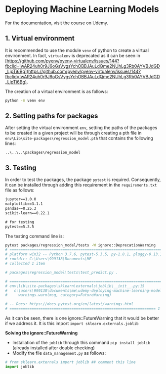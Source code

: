 # Deploying Machine Learning Models
For the documentation, visit the course on Udemy.

## 1. Virtual environment
It is recommended to use the module `venv` of python to create a virtual environment. In fact, `virtualenv` is deprecated as it can be seen in [https://github.com/pyenv/pyenv-virtualenv/issues/144?fbclid=IwAR24uh0r9J6oGsVygsYchOBBJAuLdQme2NUhLg3Rb0AYVBJdGD_LjpTi6Bg](https://github.com/pyenv/pyenv-virtualenv/issues/144?fbclid=IwAR24uh0r9J6oGsVygsYchOBBJAuLdQme2NUhLg3Rb0AYVBJdGD_LjpTi6Bg).

The creation of a virtual environment is as follows:

```sh
python -m venv env
```

## 2. Setting paths for packages

After setting the virtual environment `env`, setting the paths of the packages to be created in a given project will be through creating a pth file in `env\Lib\site-packages\regression_model.pth` that contains the following lines:

```shell
..\..\..\packages\regression_model
```

## 3. Testing 

In order to test the packages, the package `pytest` is required. Consequently, it can be installed through adding this requirement in the `requirements.txt` file as follows:

```txt
jupyter==1.0.0
matplotlib==3.1.1
pandas==0.25.3
scikit-learn==0.22.1

# for testing
pytest==5.3.5
```
The testing command line is:

```sh
pytest packages/regression_model/tests -W ignore::DeprecationWarning
# ====================================================================== test session starts ======================================================================= 
# platform win32 -- Python 3.7.6, pytest-5.3.5, py-1.8.1, pluggy-0.13.1
# rootdir: C:\Users\999138\Documents\ME
# collected 1 item                                                                                                                                                   

# packages\regression_model\tests\test_predict.py .                                                                                                           [100%] 

# ======================================================================== warnings summary ======================================================================== 
# env\lib\site-packages\sklearn\externals\joblib\__init__.py:15
#   c:\users\999138\documents\me\udemy-deploying-machine-learning-models\env\lib\site-packages\sklearn\externals\joblib\__init__.py:15: FutureWarning: sklearn.externals.joblib is deprecated in 0.21 and will be removed in 0.23. Please import this functionality directly from joblib, which can be installed with: pip install joblib. If this warning is raised when loading pickled models, you may need to re-serialize those models with scikit-learn 0.21+.
#     warnings.warn(msg, category=FutureWarning)

# -- Docs: https://docs.pytest.org/en/latest/warnings.html
# ================================================================== 1 passed, 1 warning in 1.12s ================================================================== 
```

As it can be seen, there is one ignore::FutureWarning that it would be better if we address it. It is this import `import sklearn.externals.joblib` 

**Solving the ignore::FutureWarning**

- Installation of the `joblib` through this command `pip install joblib` (already installed after double checking)
- Modify the file `data_management.py` as follows:

```py
# from sklearn.externals import joblib ## comment this line
import joblib
```



